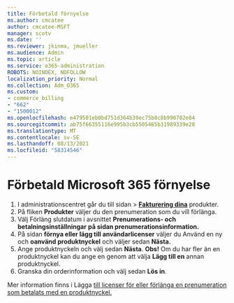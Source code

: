 ```yaml
---
title: Förbetald förnyelse
ms.author: cmcatee
author: cmcatee-MSFT
manager: scotv
ms.date: ''
ms.reviewer: jkinma, jmueller
ms.audience: Admin
ms.topic: article
ms.service: o365-administration
ROBOTS: NOINDEX, NOFOLLOW
localization_priority: Normal
ms.collection: Adm_O365
ms.custom:
- commerce_billing
- "662"
- "1500012"
ms.openlocfilehash: e479501eb0bd751d364b39ec75b8c8b990702e84
ms.sourcegitcommit: ab75f66355116e995b3cb5505465b31989339e28
ms.translationtype: MT
ms.contentlocale: sv-SE
ms.lasthandoff: 08/13/2021
ms.locfileid: "58314546"
---
```

# <a name="prepaid-microsoft-365-renewal"></a>Förbetald Microsoft 365 förnyelse

1. I administrationscentret går du  till sidan \> **[Fakturering dina](https://go.microsoft.com/fwlink/p/?linkid=842054)** produkter.
2. På fliken **Produkter** väljer du den prenumeration som du vill förlänga.
3. Välj Förläng slutdatum i avsnittet **Prenumerations- och betalningsinställningar** **på sidan prenumerationsinformation.**
4. På sidan **förnya eller lägg till användarlicenser** väljer du Använd en ny och **oanvänd produktnyckel** och väljer sedan **Nästa.**
5. Ange produktnyckeln och välj sedan **Nästa**.
    **Obs!** Om du har fler än en produktnyckel kan du ange en genom att välja **Lägg till en** annan produktnyckel.
6. Granska din orderinformation och välj sedan **Lös in**.

Mer information finns i Lägga [till licenser för eller förlänga en prenumeration som betalats med en produktnyckel.](https://docs.microsoft.com/microsoft-365/commerce/licenses/add-licenses-using-product-key)